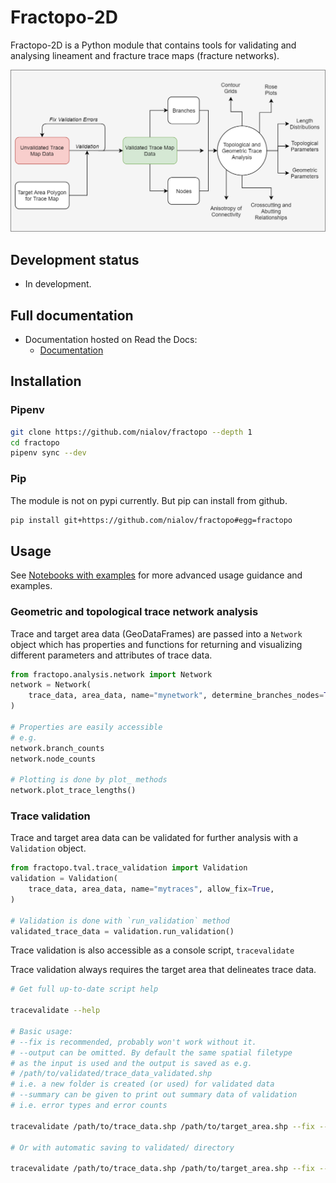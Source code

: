 # Fractopo-2D

Fractopo-2D is a Python module that contains tools for validating and analysing
lineament and fracture trace maps (fracture networks).

![Overview of fractopo-2D](docs_src/imgs/fractopo_2d_diagram.png)

## Development status

* In development.

## Full documentation

* Documentation hosted on Read the Docs:
  * [Documentation](https://fractopo.readthedocs.io/en/latest/index.html)

## Installation

### Pipenv

~~~bash
git clone https://github.com/nialov/fractopo --depth 1
cd fractopo
pipenv sync --dev
~~~

### Pip

The module is not on pypi currently. But pip can install from github.

~~~bash
pip install git+https://github.com/nialov/fractopo#egg=fractopo
~~~

## Usage

See [Notebooks with examples](https://tinyurl.com/yb4tj47e) for more advanced
usage guidance and examples.

### Geometric and topological trace network analysis

Trace and target area data (GeoDataFrames) are passed into a `Network` object
which has properties and functions for returning and visualizing different
parameters and attributes of trace data.

~~~python
from fractopo.analysis.network import Network
network = Network(
    trace_data, area_data, name="mynetwork", determine_branches_nodes=True,
)

# Properties are easily accessible
# e.g.
network.branch_counts
network.node_counts

# Plotting is done by plot_ methods
network.plot_trace_lengths()

~~~

### Trace validation

Trace and target area data can be validated for further analysis
with a `Validation` object.

~~~python
from fractopo.tval.trace_validation import Validation
validation = Validation(
    trace_data, area_data, name="mytraces", allow_fix=True,
)

# Validation is done with `run_validation` method
validated_trace_data = validation.run_validation()
~~~

Trace validation is also accessible as a console script, `tracevalidate`

Trace validation always requires the target area that delineates trace data.

~~~bash
# Get full up-to-date script help

tracevalidate --help

# Basic usage:
# --fix is recommended, probably won't work without it.
# --output can be omitted. By default the same spatial filetype
# as the input is used and the output is saved as e.g.
# /path/to/validated/trace_data_validated.shp
# i.e. a new folder is created (or used) for validated data
# --summary can be given to print out summary data of validation
# i.e. error types and error counts

tracevalidate /path/to/trace_data.shp /path/to/target_area.shp --fix --output /path/to/output_data.shp

# Or with automatic saving to validated/ directory

tracevalidate /path/to/trace_data.shp /path/to/target_area.shp --fix --summary
~~~
